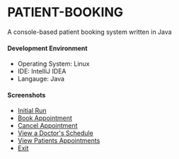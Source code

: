 # PATIENT-BOOKING
A console-based patient booking system written in Java
#### Development Environment
+ Operating System: Linux
+ IDE: IntelliJ IDEA
+ Langauge: Java
#### Screenshots
* [Initial Run](screenshots/0.png)
* [Book Appointment](screenshots/1.png)
* [Cancel Appointment](screenshots/2.png)
* [View a Doctor's Schedule](screenshots/3.png)
* [View Patients Appointments](screenshots/4.png)
* [Exit](screenshots/5.png)
